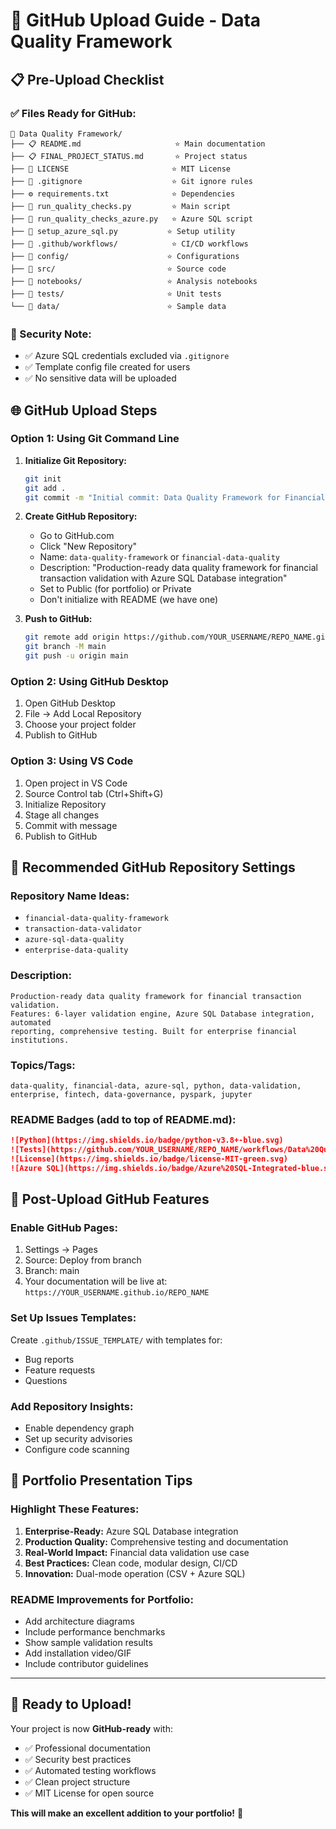 # 🚀 GitHub Upload Guide - Data Quality Framework

## 📋 Pre-Upload Checklist

### ✅ Files Ready for GitHub:
```
📁 Data Quality Framework/
├── 📋 README.md                     ⭐ Main documentation
├── 📋 FINAL_PROJECT_STATUS.md       ⭐ Project status
├── 📄 LICENSE                       ⭐ MIT License
├── 📄 .gitignore                    ⭐ Git ignore rules
├── ⚙️ requirements.txt              ⭐ Dependencies
├── 🚀 run_quality_checks.py         ⭐ Main script
├── 🚀 run_quality_checks_azure.py   ⭐ Azure SQL script
├── 🔧 setup_azure_sql.py           ⭐ Setup utility
├── 📁 .github/workflows/            ⭐ CI/CD workflows
├── 📁 config/                      ⭐ Configurations
├── 📁 src/                         ⭐ Source code
├── 📁 notebooks/                   ⭐ Analysis notebooks
├── 📁 tests/                       ⭐ Unit tests
└── 📁 data/                        ⭐ Sample data
```

### 🔐 Security Note:
- ✅ Azure SQL credentials excluded via `.gitignore`
- ✅ Template config file created for users
- ✅ No sensitive data will be uploaded

## 🌐 GitHub Upload Steps

### Option 1: Using Git Command Line

1. **Initialize Git Repository:**
   ```bash
   git init
   git add .
   git commit -m "Initial commit: Data Quality Framework for Financial Data"
   ```

2. **Create GitHub Repository:**
   - Go to GitHub.com
   - Click "New Repository"
   - Name: `data-quality-framework` or `financial-data-quality`
   - Description: "Production-ready data quality framework for financial transaction validation with Azure SQL Database integration"
   - Set to Public (for portfolio) or Private
   - Don't initialize with README (we have one)

3. **Push to GitHub:**
   ```bash
   git remote add origin https://github.com/YOUR_USERNAME/REPO_NAME.git
   git branch -M main
   git push -u origin main
   ```

### Option 2: Using GitHub Desktop
1. Open GitHub Desktop
2. File → Add Local Repository
3. Choose your project folder
4. Publish to GitHub

### Option 3: Using VS Code
1. Open project in VS Code
2. Source Control tab (Ctrl+Shift+G)
3. Initialize Repository
4. Stage all changes
5. Commit with message
6. Publish to GitHub

## 📝 Recommended GitHub Repository Settings

### Repository Name Ideas:
- `financial-data-quality-framework`
- `transaction-data-validator`
- `azure-sql-data-quality`
- `enterprise-data-quality`

### Description:
```
Production-ready data quality framework for financial transaction validation. 
Features: 6-layer validation engine, Azure SQL Database integration, automated 
reporting, comprehensive testing. Built for enterprise financial institutions.
```

### Topics/Tags:
```
data-quality, financial-data, azure-sql, python, data-validation, 
enterprise, fintech, data-governance, pyspark, jupyter
```

### README Badges (add to top of README.md):
```markdown
![Python](https://img.shields.io/badge/python-v3.8+-blue.svg)
![Tests](https://github.com/YOUR_USERNAME/REPO_NAME/workflows/Data%20Quality%20Framework%20Tests/badge.svg)
![License](https://img.shields.io/badge/license-MIT-green.svg)
![Azure SQL](https://img.shields.io/badge/Azure%20SQL-Integrated-blue.svg)
```

## 🎯 Post-Upload GitHub Features

### Enable GitHub Pages:
1. Settings → Pages
2. Source: Deploy from branch
3. Branch: main
4. Your documentation will be live at: `https://YOUR_USERNAME.github.io/REPO_NAME`

### Set Up Issues Templates:
Create `.github/ISSUE_TEMPLATE/` with templates for:
- Bug reports
- Feature requests
- Questions

### Add Repository Insights:
- Enable dependency graph
- Set up security advisories
- Configure code scanning

## 🌟 Portfolio Presentation Tips

### Highlight These Features:
1. **Enterprise-Ready:** Azure SQL Database integration
2. **Production Quality:** Comprehensive testing and documentation
3. **Real-World Impact:** Financial data validation use case
4. **Best Practices:** Clean code, modular design, CI/CD
5. **Innovation:** Dual-mode operation (CSV + Azure SQL)

### README Improvements for Portfolio:
- Add architecture diagrams
- Include performance benchmarks
- Show sample validation results
- Add installation video/GIF
- Include contributor guidelines

---

## 🚀 Ready to Upload!

Your project is now **GitHub-ready** with:
- ✅ Professional documentation
- ✅ Security best practices
- ✅ Automated testing workflows
- ✅ Clean project structure
- ✅ MIT License for open source

**This will make an excellent addition to your portfolio!** 🌟
